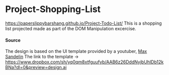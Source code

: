 # Project-Shopping-List
https://paperslippybarshang.github.io/Project-Todo-List/
This is a shopping list projected made as part of the DOM Manipulation excercise. 




#### Source

The design is based on the UI template provided by a youtuber, [Max Sandelin](https://www.youtube.com/watch?v=2wCpkOk2uCg&ab_channel=MaxSandelin)
The link to the template -> https://www.dropbox.com/sh/yq0qm8xtfguufyb/AAB6z26DddNyjbUhlDb12kBNa?dl=0&preview=design.ai
